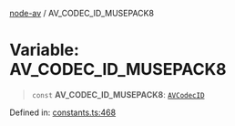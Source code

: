 [node-av](../globals.md) / AV\_CODEC\_ID\_MUSEPACK8

# Variable: AV\_CODEC\_ID\_MUSEPACK8

> `const` **AV\_CODEC\_ID\_MUSEPACK8**: [`AVCodecID`](../type-aliases/AVCodecID.md)

Defined in: [constants.ts:468](https://github.com/seydx/av/blob/f8631fc881b394300b1479f511d55cf1c370a87f/src/constants/constants.ts#L468)

